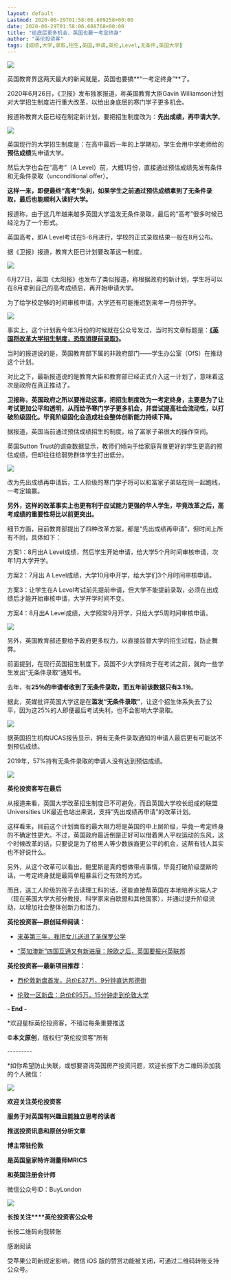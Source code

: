 ```yaml
---
layout: default
Lastmod: 2020-06-29T01:58:06.609258+00:00
date: 2020-06-29T01:58:06.608768+00:00
title: "给底层更多机会，英国也要一考定终身"
author: "英伦投资客"
tags: [成绩,大学,录取,招生,英国,申请,英伦,Level,无条件,英国大学]
---
```


[![](https://images.weserv.nl/?url=https%3A//mmbiz.qpic.cn/mmbiz_gif/9TSmkbp5Iteicic8qRlaTELDmEibGia47ux177OMjxTJ0Tbic7xlhMy3c6FECEp3TOiceQX7ryr9VibXSYMiaOEHsswzEw/640%3Fwx_fmt%3Dgif)](http://mp.weixin.qq.com/s?__biz=MzU0MjQzNTIyMg==&mid=2247538827&idx=3&sn=10e229bb751379dc60145fecd3e15d20&chksm=fb18aa72cc6f23641f695817e0a41afa88e26daecbcddf9a26bde1152622c20b59936d8e6ee9&scene=21#wechat_redirect)

英国教育界这两天最大的新闻就是，英国也要搞**“一考定终身”**了。

2020年6月26日，《卫报》发布独家报道，称英国教育大臣Gavin Williamson计划对大学招生制度进行重大改革，以给出身底层的寒门学子更多机会。

报道称教育大臣已经在制定新计划，要把招生制度改为：**先出成绩，再申请大学**。

![](https://images.weserv.nl/?url=https%3A//mmbiz.qpic.cn/mmbiz_png/9TSmkbp5Itez6U33BfuEl0FKF5Z3GgJ7sDCQEZic9qmvzwPDfhI6moa4SwwQjvNGlHM0lbhkMKKbVGrB7pHsRJQ/640%3Fwx_fmt%3Dpng)

英国现行的大学招生制度是：在高中最后一年的上学期初，学生会用中学老师给的**预估成绩**先申请大学。

然后大学也会在“高考”（A Level）前，大概1月份，直接通过预估成绩先发有条件和无条件录取（unconditional offer）。

**这样一来，即便最终“高考”失利，如果学生之前通过预估成绩拿到了无条件录取，最后也能顺利入读好大学。**

报道称，由于这几年越来越多英国大学滥发无条件录取，最后的“高考”很多时候已经沦为了一个形式。

英国高考，即A Level考试在5-6月进行，学校的正式录取结果一般在8月公布。

据《卫报》报道，教育大臣已计划要改革这一制度。

![](https://images.weserv.nl/?url=https%3A//mmbiz.qpic.cn/mmbiz_jpg/9TSmkbp5Iteicic8qRlaTELDmEibGia47ux1l6N2dEeWg9iaHzl7sOsmcIiaUticAH8aqO0u4bAWicXuHhSLvicm4rvvgVw/640%3Fwx_fmt%3Djpeg)

6月27日，英国《太阳报》也发布了类似报道，称根据政府的新计划，学生将可以在8月拿到自己的高考成绩后，再开始申请大学。

为了给学校足够的时间审核申请，大学还有可能推迟到来年一月份开学。

![](https://images.weserv.nl/?url=https%3A//mmbiz.qpic.cn/mmbiz_png/9TSmkbp5Iteicic8qRlaTELDmEibGia47ux1e4TsxKB909XEN6dh5lJg59kk9KpVKibuXzAA6O9OzZT43MNxBKpibiaEw/640%3Fwx_fmt%3Dpng)

事实上，这个计划我今年3月份的时候就在公众号发过，当时的文章标题是：**[《英国将改革大学招生制度，恐取消提前录取》](http://mp.weixin.qq.com/s?__biz=MzU0MjQzNTIyMg==&mid=2247514070&idx=2&sn=222a9bcbba32847156418b419332e04d&chksm=fb18452fcc6fcc39f45275da43d7c4e694d45e6bcd6d8ea9daf3778d79eb05f0cfd2d4014a65&scene=21#wechat_redirect)。**

当时的报道说的是，英国教育部下属的非政府部门——学生办公室（OfS）在推动这个计划。

对比之下，最新报道说的是教育大臣和教育部已经正式介入这一计划了，意味着这次是政府在真正推动了。

**卫报称，英国政府之所以要推动这事，把招生制度改为一考定终身，主要是为了让考试更加公平和透明，从而给予寒门学子更多机会，并尝试提高社会流动性，以打破阶级固化。毕竟阶级固化会造成社会整体创新能力持续下降。**

据报道，英国当前通过预估成绩招生的制度，给了富家子弟很大的操作空间。

英国Sutton Trust的调查数据显示，教师们倾向于给家庭背景更好的学生更高的预估成绩，但却往往给弱势群体学生打出低分。

![](https://images.weserv.nl/?url=https%3A//mmbiz.qpic.cn/mmbiz_png/9TSmkbp5Iteicic8qRlaTELDmEibGia47ux1eOIN4bHEmMQq0BRzc4dTZ4NxvoiaXIQWzS0rfQdKwJglz7rPHXFGC4w/640%3Fwx_fmt%3Dpng)

改为先出成绩再申请后，工人阶级的寒门学子将可以和富家子弟站在同一起跑线，一考定输赢。

**另外，这样的改革事实上也更有利于应试能力更强的华人学生，毕竟改革之后，高考成绩的重要性将比以前更突出。**

细节方面，目前教育部提出了四种改革方案，都是“先出成绩再申请”，但时间上所有不同，具体如下：

方案1：8月出A Level成绩，然后学生开始申请，给大学5个月时间审核申请，次年1月大学开学。 

方案2：7月出 A Level成绩，大学10月中开学，给大学们3个月时间审核申请。

方案3：让学生在A Level考试前先提前申请，但大学不能提前录取，必须在出成绩后才能开始审核申请，大学开学时间不变。

方案4：8月出A Level成绩，大学照常9月开学，只给大学5周时间审核申请。

![](https://images.weserv.nl/?url=https%3A//mmbiz.qpic.cn/mmbiz_png/9TSmkbp5Iteicic8qRlaTELDmEibGia47ux1fGKjXlnuwM8ia97a1osmmcw68QiatEysdDicKT8IiboODyic2ehymYicuG0Q/640%3Fwx_fmt%3Dpng)

另外，英国教育部还要给予政府更多权力，以直接监督大学的招生过程，防止舞弊。

前面提到，在现行英国招生制度下，英国不少大学倾向于在考试之前，就向一些学生发出“无条件录取”通知书。

去年，有**25％**的申请者收到了无条件录取，而五年前该数据只有**3.1％**。

据此，英媒批评英国大学这是在**滥发“无条件录取”**，让这个招生体系失去了公平，因为这25%的人即便最后考试失利，也不会影响大学录取。

![](https://images.weserv.nl/?url=https%3A//mmbiz.qpic.cn/mmbiz_png/9TSmkbp5IteJn6ZQOz9PUiafBq5qTbuPd82dtbFHaMR3fRkpYla569KxrgKXRFuCAeUDwEUbGe7qOyC61eBuEqA/640%3Fwx_fmt%3Dpng)

据英国招生机构UCAS报告显示，拥有无条件录取通知的申请人最后更有可能达不到预估成绩。

2019年，57%持有无条件录取的申请人没有达到预估成绩。

![](https://images.weserv.nl/?url=https%3A//mmbiz.qpic.cn/mmbiz_png/9TSmkbp5IteJn6ZQOz9PUiafBq5qTbuPdvx4wA5CQAX1ZVFJTn6OlyXJlpagG27Hiax79pVtSRwFCSYcXxBrI35A/640%3Fwx_fmt%3Dpng)

**英伦投资客写在最后**

从报道来看，英国大学改革招生制度已不可避免，而且英国大学校长组成的联盟Universities UK最近也站出来说，支持“先出成绩再申请”的改革计划。

这样看来，目前这个计划面临的最大阻力将是英国的中上层阶级，毕竟一考定终身的不确定性更大。不过，英国政府最近倒是正好可以借着黑人平权运动的东风，这个时候改革的话，只要说是为了给黑人等少数族裔更公平的机会，这帮有钱人其实也不好说什么。

另外，从这个改革可以看出，鲍里斯是真的想做带点事情，毕竟打破阶级垄断的话，一考定终身就是最简单粗暴且行之有效的方式。

而且，送工人阶级的孩子去读理工科的话，还能直接帮英国在本地培养尖端人才（现在英国大学大部分教授、科学家来自欧盟和其他国家），并通过提升阶级流动，以增加社会整体创新力和活力。

**英伦投资客—原创延伸阅读：**

*   [来英第三年，我把女儿送进了圣保罗公学](http://mp.weixin.qq.com/s?__biz=MzU0MjQzNTIyMg==&mid=2247499646&idx=1&sn=9c4a6e5b2f66aaadf7504bb755103786&chksm=fb180d87cc6f8491294569afb82d78c193bdf7823ce24b9201fed1b083d29a35d4f5899177f9&scene=21#wechat_redirect)
    
*   [“英加澳新”四国互通又有新进展：脱欧之后，英国要振兴英联邦](http://mp.weixin.qq.com/s?__biz=MzU0MjQzNTIyMg==&mid=2247510057&idx=1&sn=aa0898922a82e7cb7afa296fb9a4467f&chksm=fb185ad0cc6fd3c68fccac77850a070665bf603e45d14fb173d4a8d6b93fcb2a5543323b4a34&scene=21#wechat_redirect)  
    

**英伦投资客—最新项目推荐：**

*   [西伦敦新盘首发，总价£37万，9分钟直达邦德街](http://mp.weixin.qq.com/s?__biz=MzU0MjQzNTIyMg==&mid=2247536035&idx=2&sn=4b0ed31d05d6114c66fc5e50b9fbbb80&chksm=fb18bf5acc6f364c5962ff458754aa29ce13752f518f342ca1ef8824d96ecf3fe8ef113c5b99&scene=21#wechat_redirect)
    
*   [伦敦一区新盘：总价£95万，15分钟走到伦敦大学](http://mp.weixin.qq.com/s?__biz=MzU0MjQzNTIyMg==&mid=2247532155&idx=2&sn=0af612925977304924736bb725fd5133&chksm=fb188c82cc6f0594e137752caa24adc5979498b47db697011dc26d281c2277adfd99273732e8&scene=21#wechat_redirect)
    

  

  

**\- End -**

  

  

\*欢迎星标英伦投资客，不错过每条重要推送

©**本文原创**，版权归“英伦投资客”所有

  

\---------

\*如你希望防止失联，或想要咨询英国房产投资问题，欢迎长按下方二维码添加我的个人微信：

![](https://images.weserv.nl/?url=https%3A//mmbiz.qpic.cn/mmbiz_png/9TSmkbp5ItdSKFicKFrmyUa2hiaoqTXF6ibJTRP1OhZTTpzjlJHkOw5wqvcZyMicKtYiaO1K0XRS40ScBZARblicMDCw/640%3Fwx_fmt%3Dpng)

**欢迎关注英伦投资客**

**服务于对英国有兴趣且能独立思考的读者**  

**推送投资讯息和原创分析文章**

****博主常驻伦敦****

**是英国皇家特许测量师MRICS**

**和英国注册会计师**

微信公众号ID：BuyLondon

![](https://images.weserv.nl/?url=https%3A//mmbiz.qpic.cn/mmbiz_jpg/9TSmkbp5Itch2VC62VwnhMs0keaC2JnWAhxXrK8nc1EuV0eVribTCicZ5FaA8icD5rQNvlMwM7Libmkib58a0k9Q4wA/640%3Fwx_fmt%3Djpeg)  

**长按关注****英伦投资客公众号**

长按二维码向我转账

感谢阅读

受苹果公司新规定影响，微信 iOS 版的赞赏功能被关闭，可通过二维码转账支持公众号。

